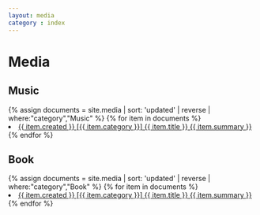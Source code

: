 ```yaml
---
layout: media
category : index
---
```


<!-- markdownlint-disable -->

<!-- media -->
<h1>Media</h1>

<!-- Music -->
<div>
<h2>Music</h2>
{% assign documents = site.media | sort: 'updated' | reverse | where:"category","Music" %}
{% for item in documents %}
  <li>
    <a href="{{ item.url }}">
      {{ item.created }} [{{ item.category }}]  {{ item.title }}  {{ item.summary }}
    </a>
  </li>
{% endfor %}
</div>

<!-- Book -->
<div>
<h2>Book</h2>
{% assign documents = site.media | sort: 'updated' | reverse | where:"category","Book" %}
{% for item in documents %}
  <li>
    <a href="{{ item.url }}">
      {{ item.created }} [{{ item.category }}]  {{ item.title }}  {{ item.summary }}
    </a>
  </li>
{% endfor %}
</div>